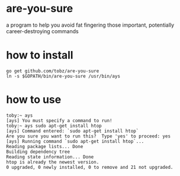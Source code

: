 are-you-sure
============

a program to help you avoid fat fingering those important, potentially career-destroying commands

how to install
============
    go get github.com/tobz/are-you-sure
    ln -s $GOPATH/bin/are-you-sure /usr/bin/ays

how to use
============
    toby:~ ays
    [ays] You must specify a command to run!
    toby:~ ays sudo apt-get install htop
    [ays] Command entered: `sudo apt-get install htop`
    Are you sure you want to run this?  Type 'yes' to proceed: yes
    [ays] Running command `sudo apt-get install htop`...
    Reading package lists... Done
    Building dependency tree
    Reading state information... Done
    htop is already the newest version.
    0 upgraded, 0 newly installed, 0 to remove and 21 not upgraded.
